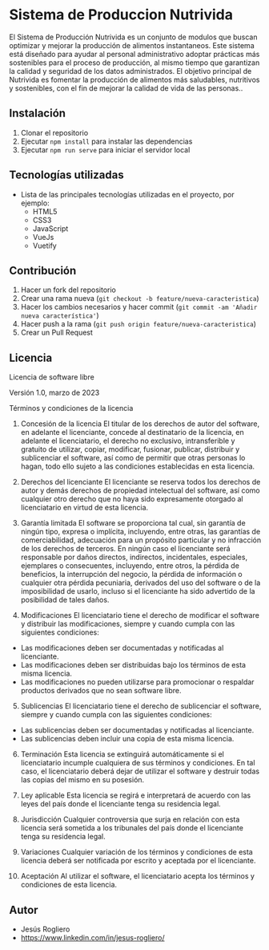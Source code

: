 # Sistema de Produccion Nutrivida

El Sistema de Producción Nutrivida es un conjunto de modulos que buscan optimizar y mejorar la producción de alimentos instantaneos. Este sistema está diseñado para ayudar al personal administrativo adoptar prácticas más sostenibles para el proceso de producción, al mismo tiempo que garantizan la calidad y seguridad de los datos administrados. El objetivo principal de Nutrivida es fomentar la producción de alimentos más saludables, nutritivos y sostenibles, con el fin de mejorar la calidad de vida de las personas..

## Instalación

1. Clonar el repositorio
2. Ejecutar `npm install` para instalar las dependencias
3. Ejecutar `npm run serve` para iniciar el servidor local


## Tecnologías utilizadas

- Lista de las principales tecnologías utilizadas en el proyecto, por ejemplo:
  - HTML5
  - CSS3
  - JavaScript
  - VueJs
  - Vuetify

## Contribución

1. Hacer un fork del repositorio
2. Crear una rama nueva (`git checkout -b feature/nueva-caracteristica`)
3. Hacer los cambios necesarios y hacer commit (`git commit -am 'Añadir nueva característica'`)
4. Hacer push a la rama (`git push origin feature/nueva-caracteristica`)
5. Crear un Pull Request

## Licencia

Licencia de software libre

Versión 1.0, marzo de 2023

Términos y condiciones de la licencia

1. Concesión de la licencia
El titular de los derechos de autor del software, en adelante el licenciante, concede al destinatario de la licencia, en adelante el licenciatario, el derecho no exclusivo, intransferible y gratuito de utilizar, copiar, modificar, fusionar, publicar, distribuir y sublicenciar el software, así como de permitir que otras personas lo hagan, todo ello sujeto a las condiciones establecidas en esta licencia.

2. Derechos del licenciante
El licenciante se reserva todos los derechos de autor y demás derechos de propiedad intelectual del software, así como cualquier otro derecho que no haya sido expresamente otorgado al licenciatario en virtud de esta licencia.

3. Garantía limitada
El software se proporciona tal cual, sin garantía de ningún tipo, expresa o implícita, incluyendo, entre otras, las garantías de comerciabilidad, adecuación para un propósito particular y no infracción de los derechos de terceros. En ningún caso el licenciante será responsable por daños directos, indirectos, incidentales, especiales, ejemplares o consecuentes, incluyendo, entre otros, la pérdida de beneficios, la interrupción del negocio, la pérdida de información o cualquier otra pérdida pecuniaria, derivados del uso del software o de la imposibilidad de usarlo, incluso si el licenciante ha sido advertido de la posibilidad de tales daños.

4. Modificaciones
El licenciatario tiene el derecho de modificar el software y distribuir las modificaciones, siempre y cuando cumpla con las siguientes condiciones:
- Las modificaciones deben ser documentadas y notificadas al licenciante.
- Las modificaciones deben ser distribuidas bajo los términos de esta misma licencia.
- Las modificaciones no pueden utilizarse para promocionar o respaldar productos derivados que no sean software libre.

5. Sublicencias
El licenciatario tiene el derecho de sublicenciar el software, siempre y cuando cumpla con las siguientes condiciones:
- Las sublicencias deben ser documentadas y notificadas al licenciante.
- Las sublicencias deben incluir una copia de esta misma licencia.

6. Terminación
Esta licencia se extinguirá automáticamente si el licenciatario incumple cualquiera de sus términos y condiciones. En tal caso, el licenciatario deberá dejar de utilizar el software y destruir todas las copias del mismo en su posesión.

7. Ley aplicable
Esta licencia se regirá e interpretará de acuerdo con las leyes del país donde el licenciante tenga su residencia legal.

8. Jurisdicción
Cualquier controversia que surja en relación con esta licencia será sometida a los tribunales del país donde el licenciante tenga su residencia legal.

9. Variaciones
Cualquier variación de los términos y condiciones de esta licencia deberá ser notificada por escrito y aceptada por el licenciante.

10. Aceptación
Al utilizar el software, el licenciatario acepta los términos y condiciones de esta licencia.

## Autor

- Jesús Rogliero
- https://www.linkedin.com/in/jesus-rogliero/